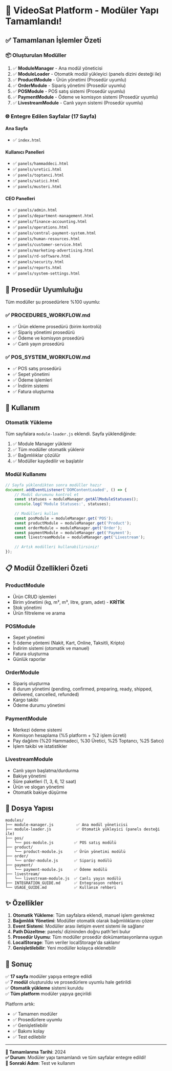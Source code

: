 # 🎊 VideoSat Platform - Modüler Yapı Tamamlandı!

## ✅ Tamamlanan İşlemler Özeti

### 📦 Oluşturulan Modüller

1. ✅ **ModuleManager** - Ana modül yöneticisi
2. ✅ **ModuleLoader** - Otomatik modül yükleyici (panels dizini desteği ile)
3. ✅ **ProductModule** - Ürün yönetimi (Prosedür uyumlu)
4. ✅ **OrderModule** - Sipariş yönetimi (Prosedür uyumlu)
5. ✅ **POSModule** - POS satış sistemi (Prosedür uyumlu)
6. ✅ **PaymentModule** - Ödeme ve komisyon sistemi (Prosedür uyumlu)
7. ✅ **LivestreamModule** - Canlı yayın sistemi (Prosedür uyumlu)

### 🌐 Entegre Edilen Sayfalar (17 Sayfa)

#### Ana Sayfa
- ✅ `index.html`

#### Kullanıcı Panelleri
- ✅ `panels/hammaddeci.html`
- ✅ `panels/uretici.html`
- ✅ `panels/toptanci.html`
- ✅ `panels/satici.html`
- ✅ `panels/musteri.html`

#### CEO Panelleri
- ✅ `panels/admin.html`
- ✅ `panels/department-management.html`
- ✅ `panels/finance-accounting.html`
- ✅ `panels/operations.html`
- ✅ `panels/central-payment-system.html`
- ✅ `panels/human-resources.html`
- ✅ `panels/customer-service.html`
- ✅ `panels/marketing-advertising.html`
- ✅ `panels/rd-software.html`
- ✅ `panels/security.html`
- ✅ `panels/reports.html`
- ✅ `panels/system-settings.html`

## 🎯 Prosedür Uyumluluğu

Tüm modüller şu prosedürlere %100 uyumlu:

### ✅ PROCEDURES_WORKFLOW.md
- ✅ Ürün ekleme prosedürü (birim kontrolü)
- ✅ Sipariş yönetimi prosedürü
- ✅ Ödeme ve komisyon prosedürü
- ✅ Canlı yayın prosedürü

### ✅ POS_SYSTEM_WORKFLOW.md
- ✅ POS satış prosedürü
- ✅ Sepet yönetimi
- ✅ Ödeme işlemleri
- ✅ İndirim sistemi
- ✅ Fatura oluşturma

## 🚀 Kullanım

### Otomatik Yükleme

Tüm sayfalara `module-loader.js` eklendi. Sayfa yüklendiğinde:
1. ✅ Module Manager yüklenir
2. ✅ Tüm modüller otomatik yüklenir
3. ✅ Bağımlılıklar çözülür
4. ✅ Modüller kaydedilir ve başlatılır

### Modül Kullanımı

```javascript
// Sayfa yüklendikten sonra modüller hazır
document.addEventListener('DOMContentLoaded', () => {
    // Modül durumunu kontrol et
    const statuses = moduleManager.getAllModuleStatuses();
    console.log('Module Statuses:', statuses);
    
    // Modülleri kullan
    const posModule = moduleManager.get('POS');
    const productModule = moduleManager.get('Product');
    const orderModule = moduleManager.get('Order');
    const paymentModule = moduleManager.get('Payment');
    const livestreamModule = moduleManager.get('Livestream');
    
    // Artık modülleri kullanabilirsiniz!
});
```

## 📋 Modül Özellikleri Özeti

### ProductModule
- Ürün CRUD işlemleri
- Birim yönetimi (kg, m², m³, litre, gram, adet) - **KRİTİK**
- Stok yönetimi
- Ürün filtreleme ve arama

### POSModule
- Sepet yönetimi
- 5 ödeme yöntemi (Nakit, Kart, Online, Taksitli, Kripto)
- İndirim sistemi (otomatik ve manuel)
- Fatura oluşturma
- Günlük raporlar

### OrderModule
- Sipariş oluşturma
- 8 durum yönetimi (pending, confirmed, preparing, ready, shipped, delivered, cancelled, refunded)
- Kargo takibi
- Ödeme durumu yönetimi

### PaymentModule
- Merkezi ödeme sistemi
- Komisyon hesaplama (%5 platform + %2 işlem ücreti)
- Pay dağılımı (%20 Hammadeci, %30 Üretici, %25 Toptancı, %25 Satıcı)
- İşlem takibi ve istatistikler

### LivestreamModule
- Canlı yayın başlatma/durdurma
- Bakiye yönetimi
- Süre paketleri (1, 3, 6, 12 saat)
- Ürün ve slogan yönetimi
- Otomatik bakiye düşürme

## 📁 Dosya Yapısı

```
modules/
├── module-manager.js          ✅ Ana modül yöneticisi
├── module-loader.js           ✅ Otomatik yükleyici (panels desteği ile)
├── pos/
│   └── pos-module.js         ✅ POS satış modülü
├── product/
│   └── product-module.js     ✅ Ürün yönetimi modülü
├── order/
│   └── order-module.js       ✅ Sipariş modülü
├── payment/
│   └── payment-module.js     ✅ Ödeme modülü
├── livestream/
│   └── livestream-module.js  ✅ Canlı yayın modülü
├── INTEGRATION_GUIDE.md      ✅ Entegrasyon rehberi
└── USAGE_GUIDE.md            ✅ Kullanım rehberi
```

## ✨ Özellikler

1. **Otomatik Yükleme**: Tüm sayfalara eklendi, manuel işlem gerekmez
2. **Bağımlılık Yönetimi**: Modüller otomatik olarak bağımlılıklarını çözer
3. **Event Sistemi**: Modüller arası iletişim event sistemi ile sağlanır
4. **Path Düzeltme**: panels/ dizininden doğru path'leri bulur
5. **Prosedür Uyumu**: Tüm modüller prosedür dokümantasyonlarına uygun
6. **LocalStorage**: Tüm veriler localStorage'da saklanır
7. **Genişletilebilir**: Yeni modüller kolayca eklenebilir

## 🎉 Sonuç

✅ **17 sayfa** modüler yapıya entegre edildi  
✅ **7 modül** oluşturuldu ve prosedürlere uyumlu hale getirildi  
✅ **Otomatik yükleme** sistemi kuruldu  
✅ **Tüm platform** modüler yapıya geçirildi  

Platform artık:
- ✅ Tamamen modüler
- ✅ Prosedürlere uyumlu
- ✅ Genişletilebilir
- ✅ Bakımı kolay
- ✅ Test edilebilir

---

**📅 Tamamlanma Tarihi**: 2024  
**✅ Durum**: Modüler yapı tamamlandı ve tüm sayfalar entegre edildi!  
**🎯 Sonraki Adım**: Test ve kullanım





